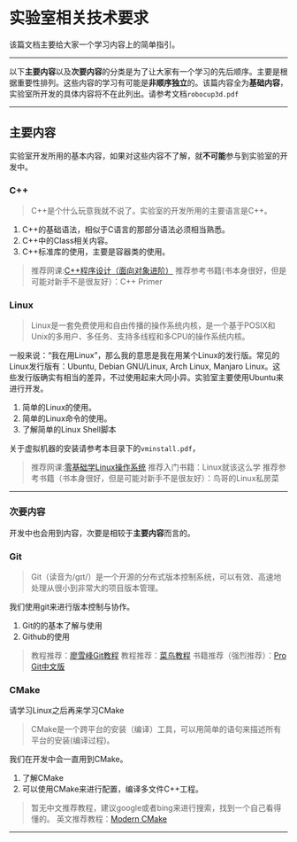 # 实验室相关技术要求

该篇文档主要给大家一个学习内容上的简单指引。

---

以下**主要内容**以及**次要内容**的分类是为了让大家有一个学习的先后顺序。主要是根据重要性排列。这些内容的学习有可能是**非顺序独立**的。该篇内容全为**基础内容**，实验室所开发的具体内容将不在此列出。请参考文档`robocup3d.pdf`

---

## 主要内容

实验室开发所用的基本内容，如果对这些内容不了解，就**不可能**参与到实验室的开发中。

### C++

> C++是个什么玩意我就不说了。实验室的开发所用的主要语言是C++。

1. C++的基础语法，相似于C语言的那部分语法必须相当熟悉。
2. C++中的Class相关内容。
3. C++标准库的使用，主要是容器类的使用。

> 推荐网课:[C++程序设计（面向对象进阶）](https://www.icourse163.org/course/BUPT-1003564002)
> 推荐参考书籍(书本身很好，但是可能对新手不是很友好）：C++ Primer

### Linux

> Linux是一套免费使用和自由传播的操作系统内核，是一个基于POSIX和Unix的多用户、多任务、支持多线程和多CPU的操作系统内核。

一般来说：“我在用Linux”，那么我的意思是我在用某个Linux的发行版。常见的Linux发行版有：Ubuntu, Debian GNU/Linux, Arch Linux, Manjaro Linux。这些发行版确实有相当的差异，不过使用起来大同小异。实验室主要使用Ubuntu来进行开发。

1. 简单的Linux的使用。
2. 简单的Linux命令的使用。
3. 了解简单的Linux Shell脚本

关于虚拟机器的安装请参考本目录下的`vminstall.pdf`，

> 推荐网课:[零基础学Linux操作系统](https://www.icourse163.org/course/CCZU-1449599161)
> 推荐入门书籍：Linux就该这么学
> 推荐参考书籍（书本身很好，但是可能对新手不是很友好）：鸟哥的Linux私房菜
---

### 次要内容

开发中也会用到内容，次要是相较于**主要内容**而言的。

### Git

> Git（读音为/gɪt/）是一个开源的分布式版本控制系统，可以有效、高速地处理从很小到非常大的项目版本管理。

我们使用git来进行版本控制与协作。

1. Git的的基本了解与使用
2. Github的使用

> 教程推荐：[廖雪峰Git教程](https://www.liaoxuefeng.com/wiki/896043488029600)
> 教程推荐：[菜鸟教程](https://www.runoob.com/git/git-tutorial.html)
> 书籍推荐（强烈推荐）：[Pro Git中文版](https://gitee.com/progit/)

### CMake

请学习Linux之后再来学习CMake

> CMake是一个跨平台的安装（编译）工具，可以用简单的语句来描述所有平台的安装(编译过程)。

我们在开发中会一直用到CMake。

1. 了解CMake
2. 可以使用CMake来进行配置，编译多文件C++工程。

> 暂无中文推荐教程，建议google或者bing来进行搜索，找到一个自己看得懂的。
> 英文推荐教程：[Modern CMake](https://cliutils.gitlab.io/modern-cmake/)

---
